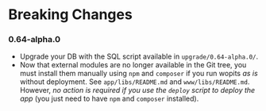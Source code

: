 # Breaking Changes

### 0.64-alpha.0

* Upgrade your DB with the SQL script available in `upgrade/0.64-alpha.0/`.
* Now that external modules are no longer available in the Git tree, you must install them manually using `npm` and `composer` if you run wopits *as is* without deployment. See `app/libs/README.md` and `www/libs/README.md`. However, *no action is required if you use the `deploy` script to deploy the app* (you just need to have `npm` and `composer` installed).
